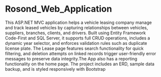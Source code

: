 # Rosond_Web_Application


This ASP.NET MVC application helps a vehicle leasing company manage and track leased vehicles by capturing relationships between vehicles, suppliers, branches, clients, and drivers. Built using Entity Framework Code-First and SQL Server, it supports full CRUD operations, includes a dynamic year selector, and enforces validation rules such as duplicate license plate. The Lease page features search functionality for quick filtering, and deletion attempts on linked records trigger user-friendly error messages to preserve data integrity.The App also has a reporting functionality on the home page. The project includes an ERD, sample data backup, and is styled responsively with Bootstrap

